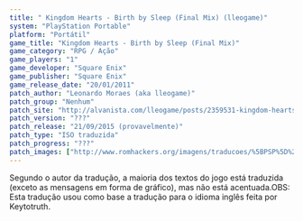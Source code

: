 ```yaml
---
title: " Kingdom Hearts - Birth by Sleep (Final Mix) (lleogame)"
system: "PlayStation Portable"
platform: "Portátil"
game_title: "Kingdom Hearts - Birth by Sleep (Final Mix)"
game_category: "RPG / Ação"
game_players: "1"
game_developer: "Square Enix"
game_publisher: "Square Enix"
game_release_date: "20/01/2011"
patch_author: "Leonardo Moraes (aka lleogame)"
patch_group: "Nenhum"
patch_site: "http://alvanista.com/lleogame/posts/2359531-kingdom-hearts-birth-by-sleep-final-mix-traduzido-em-pt-br-download"
patch_version: "???"
patch_release: "21/09/2015 (provavelmente)"
patch_type: "ISO traduzida"
patch_progress: "???"
patch_images: ["http://www.romhackers.org/imagens/traducoes/%5BPSP%5D%20Kingdom%20Hearts%20-%20Birth%20by%20Sleep%20Final%20Mix%20-%20lleogame%20-%201.jpg","http://www.romhackers.org/imagens/traducoes/%5BPSP%5D%20Kingdom%20Hearts%20-%20Birth%20by%20Sleep%20Final%20Mix%20-%20lleogame%20-%202.jpg","http://www.romhackers.org/imagens/traducoes/%5BPSP%5D%20Kingdom%20Hearts%20-%20Birth%20by%20Sleep%20Final%20Mix%20-%20lleogame%20-%203.jpg"]
---
```

Segundo o autor da tradução, a maioria dos textos do jogo está traduzida (exceto as mensagens em forma de gráfico), mas não está acentuada.OBS: Esta tradução usou como base a tradução para o idioma inglês feita por Keytotruth.